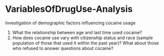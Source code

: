 # VariablesOfDrugUse-Analysis
Investigation of demographic factors influencing cocaine usage

1. What the relationship between age and last time used cocaine?
2. How does cocaine use vary with citizenship status and race (sample population of those that used it within the past year)? What about those who refused to answer questions about cocaine? 

